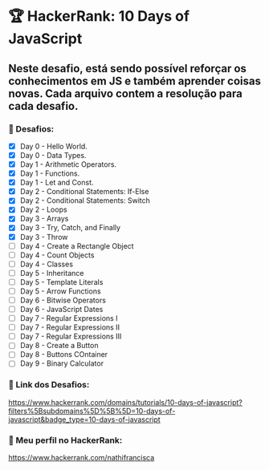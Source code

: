 # :trophy: **HackerRank:** 10 Days of JavaScript

## Neste desafio, está sendo possível reforçar os conhecimentos em JS e também aprender coisas novas. Cada arquivo contem a resolução para cada desafio.


### :pushpin: Desafios:

- [X] Day 0 - Hello World.  
- [X] Day 0 - Data Types.  
- [X] Day 1 - Arithmetic Operators.  
- [X] Day 1 - Functions.  
- [X] Day 1 - Let and Const.  
- [X] Day 2 - Conditional Statements: If-Else 
- [X] Day 2 - Conditional Statements: Switch
- [X] Day 2 - Loops
- [X] Day 3 - Arrays
- [X] Day 3 - Try, Catch, and Finally
- [X] Day 3 - Throw
- [ ] Day 4 - Create a Rectangle Object
- [ ] Day 4 - Count Objects
- [ ] Day 4 - Classes
- [ ] Day 5 - Inheritance
- [ ] Day 5 - Template Literals
- [ ] Day 5 - Arrow Functions
- [ ] Day 6 - Bitwise Operators
- [ ] Day 6 - JavaScript Dates
- [ ] Day 7 - Regular Expressions I
- [ ] Day 7 - Regular Expressions II
- [ ] Day 7 - Regular Expressions III
- [ ] Day 8 - Create a Button
- [ ] Day 8 - Buttons COntainer
- [ ] Day 9 - Binary Calculator

### :link: Link dos Desafios:
  
  https://www.hackerrank.com/domains/tutorials/10-days-of-javascript?filters%5Bsubdomains%5D%5B%5D=10-days-of-javascript&badge_type=10-days-of-javascript

### :link: Meu perfil no HackerRank: 

  https://www.hackerrank.com/nathifrancisca